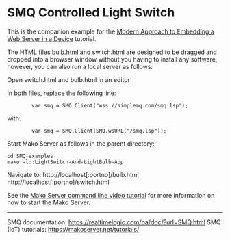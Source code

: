 # SMQ Controlled Light Switch

This is the companion example for the [Modern Approach to Embedding a Web Server in a Device](https://realtimelogic.com/articles/Modern-Approach-to-Embedding-a-Web-Server-in-a-Device) tutorial.


The HTML files bulb.html and switch.html are designed to be dragged
and dropped into a browser window without you having to install any
software, however, you can also run a local server as follows:

Open switch.html and bulb.html in an editor

In both files, replace the following line:
```
        var smq = SMQ.Client("wss://simplemq.com/smq.lsp");
```
with:
```
        var smq = SMQ.Client(SMQ.wsURL("/smq.lsp"));
```

Start Mako Server as follows in the parent directory:
```
cd SMQ-examples
mako -l::LightSwitch-And-LightBulb-App 
```

Navigate to:
http://localhost[:portno]/bulb.html
http://localhost[:portno]/switch.html

See the
[Mako Server command line video tutorial](https://youtu.be/vwQ52ZC5RRg)
for more information on how to start the Mako Server.


---------------------------------------------

SMQ documentation: https://realtimelogic.com/ba/doc/?url=SMQ.html
SMQ (IoT) tutorials: https://makoserver.net/tutorials/


